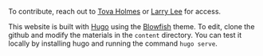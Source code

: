To contribute, reach out to [Tova Holmes](mailto:tholmes@utk.edu) or [Larry Lee](mailto:llee@utk.edu) for access. 

This website is built with [Hugo](https://gohugo.io) using the [Blowfish](https://blowfish.page) theme. To edit, clone the github and modify the materials in the `content` directory. You can test it locally by installing hugo and running the command `hugo serve`. 
